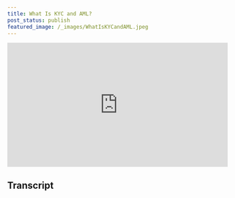 ```yaml
---
title: What Is KYC and AML?
post_status: publish
featured_image: /_images/WhatIsKYCandAML.jpeg
---
```


<div style="padding:56.25% 0 0 0;position:relative;"><iframe src="https://player.vimeo.com/video/843681904?badge=0&amp;autopause=0&amp;player_id=0&amp;app_id=58479" frameborder="0" allow="autoplay; fullscreen; picture-in-picture" allowfullscreen style="position:absolute;top:0;left:0;width:100%;height:100%;" title="066 What is KYC and AML"></iframe></div>

<div style="margin-bottom:30px;"></div>

## Transcript



